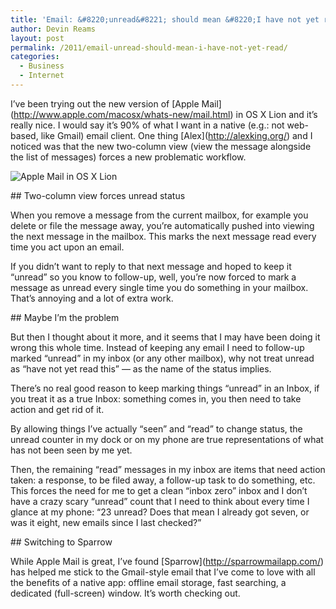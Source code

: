 ```yaml
---
title: 'Email: &#8220;unread&#8221; should mean &#8220;I have not yet read&#8221;'
author: Devin Reams
layout: post
permalink: /2011/email-unread-should-mean-i-have-not-yet-read/
categories:
  - Business
  - Internet
---
```

I&#8217;ve been trying out the new version of \[Apple Mail\](http://www.apple.com/macosx/whats-new/mail.html) in OS X Lion and it&#8217;s really nice. I would say it&#8217;s 90% of what I want in a native (e.g.: not web-based, like Gmail) email client. One thing \[Alex\](http://alexking.org/) and I noticed was that the new two-column view (view the message alongside the list of messages) forces a new problematic workflow.

<img src="http://devin.reams.me/wp/wp-content/uploads/2011/07/Ju6F.Screen-shot-2011-08-04-at-08-46-29.png" class="aligncenter" alt="Apple Mail in OS X Lion" />

\## Two-column view forces unread status

When you remove a message from the current mailbox, for example you delete or file the message away, you&#8217;re automatically pushed into viewing the next message in the mailbox. This marks the next message read every time you act upon an email.

If you didn&#8217;t want to reply to that next message and hoped to keep it &#8220;unread&#8221; so you know to follow-up, well, you&#8217;re now forced to mark a message as unread every single time you do something in your mailbox. That&#8217;s annoying and a lot of extra work.

\## Maybe I&#8217;m the problem

But then I thought about it more, and it seems that I may have been doing it wrong this whole time. Instead of keeping any email I need to follow-up marked &#8220;unread&#8221; in my inbox (or any other mailbox), why not treat unread as &#8220;have not yet read this&#8221; — as the name of the status implies.

There&#8217;s no real good reason to keep marking things &#8220;unread&#8221; in an Inbox, if you treat it as a true Inbox: something comes in, you then need to take action and get rid of it.

By allowing things I&#8217;ve actually &#8220;seen&#8221; and &#8220;read&#8221; to change status, the unread counter in my dock or on my phone are true representations of what has not been seen by me yet.

Then, the remaining &#8220;read&#8221; messages in my inbox are items that need action taken: a response, to be filed away, a follow-up task to do something, etc. This forces the need for me to get a clean &#8220;inbox zero&#8221; inbox and I don&#8217;t have a crazy scary &#8220;unread&#8221; count that I need to think about every time I glance at my phone: &#8220;23 unread? Does that mean I already got seven, or was it eight, new emails since I last checked?&#8221;

\## Switching to Sparrow

While Apple Mail is great, I&#8217;ve found \[Sparrow\](http://sparrowmailapp.com/) has helped me stick to the Gmail-style email that I&#8217;ve come to love with all the benefits of a native app: offline email storage, fast searching, a dedicated (full-screen) window. It&#8217;s worth checking out.